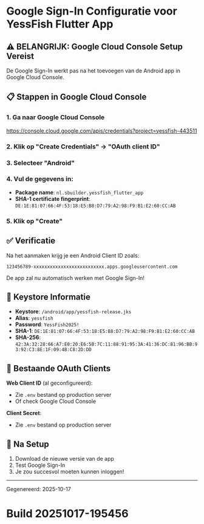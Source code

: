 # Google Sign-In Configuratie voor YessFish Flutter App

## ⚠️ BELANGRIJK: Google Cloud Console Setup Vereist

De Google Sign-In werkt pas na het toevoegen van de Android app in Google Cloud Console.

## 📋 Stappen in Google Cloud Console

### 1. Ga naar Google Cloud Console
https://console.cloud.google.com/apis/credentials?project=yessfish-443511

### 2. Klik op "Create Credentials" → "OAuth client ID"

### 3. Selecteer "Android"

### 4. Vul de gegevens in:
- **Package name**: `nl.sbuilder.yessfish_flutter_app`
- **SHA-1 certificate fingerprint**: `DE:1E:81:07:66:4F:53:18:E5:B8:D7:79:A2:98:F9:B1:E2:60:CC:AB`

### 5. Klik op "Create"

## ✅ Verificatie

Na het aanmaken krijg je een Android Client ID zoals:
```
123456789-xxxxxxxxxxxxxxxxxxxxxxxxxx.apps.googleusercontent.com
```

De app zal nu automatisch werken met Google Sign-In!

## 📱 Keystore Informatie

- **Keystore**: `/android/app/yessfish-release.jks`
- **Alias**: `yessfish`
- **Password**: `YessFish2025!`
- **SHA-1**: `DE:1E:81:07:66:4F:53:18:E5:B8:D7:79:A2:98:F9:B1:E2:60:CC:AB`
- **SHA-256**: `42:3A:32:28:66:A7:E0:20:E6:5B:7C:11:88:91:95:3A:41:36:DC:81:96:BB:93:92:C3:8E:1F:09:4B:C8:2D:DD`

## 🔐 Bestaande OAuth Clients

**Web Client ID** (al geconfigureerd):
- Zie `.env` bestand op production server
- Of check Google Cloud Console

**Client Secret**:
- Zie `.env` bestand op production server

## 🚀 Na Setup

1. Download de nieuwe versie van de app
2. Test Google Sign-In
3. Je zou succesvol moeten kunnen inloggen!

---
Gegenereerd: 2025-10-17
# Build 20251017-195456
